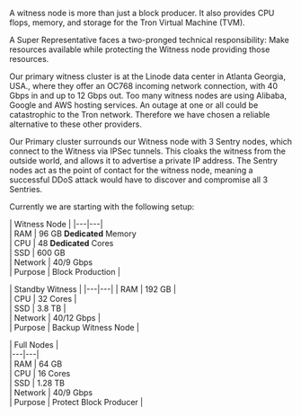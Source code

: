 A witness node is more than just a block producer. It also provides CPU flops, memory, and storage for the Tron Virtual Machine (TVM).

A Super Representative faces a two-pronged technical responsibility: Make resources available while protecting the Witness node providing those resources.

Our primary witness cluster is at the Linode data center in Atlanta Georgia, USA., where they offer an OC768 incoming network connection, with 40 Gbps in and up to 12 Gbps out. Too many witness nodes are using Alibaba, Google and AWS hosting services. An outage at one or all could be catastrophic to the Tron network. Therefore we have chosen a reliable alternative to these other providers.

Our Primary cluster surrounds our Witness node with 3 Sentry nodes, which connect to the Witness via IPSec tunnels. This cloaks the witness from the outside world, and allows it to advertise a private IP address. The Sentry nodes act as the point of contact for the witness node, meaning a successful DDoS attack would have to discover and compromise all 3 Sentries. 

Currently we are starting with the following setup:

| Witness Node |
|---|---|  
| RAM | 	96 GB **Dedicated** Memory  
| CPU  | 	48 **Dedicated** Cores  
| SSD  | 	600 GB  
| Network  | 	40/9 Gbps  
| Purpose | Block Production |


| Standby Witness |
|---|---|
| RAM |          192 GB  | 	
| CPU  |         32 Cores  | 	
| SSD  |         3.8 TB  | 	
| Network |      40/12 Gbps  | 	
| Purpose |  Backup Witness Node | 


| Full Nodes |  
|---|---|  
| RAM | 	64 GB  
| CPU  | 	16 Cores  
| SSD  | 	1.28 TB  
| Network  | 	40/9 Gbps  
| Purpose |  Protect Block Producer |
